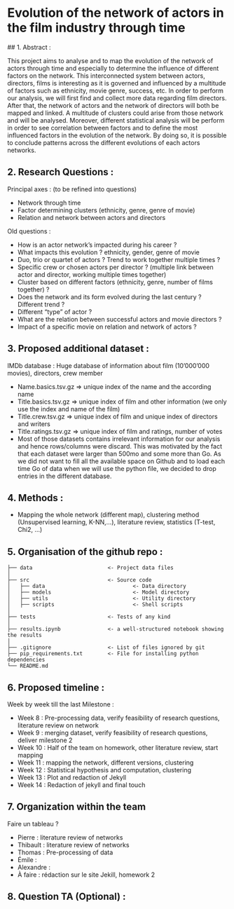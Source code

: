 # Evolution of the network of actors in the film industry through time 

## 1. Abstract :

This project aims to analyse and to map the evolution of the network of actors through time and  especially to determine the influence of different factors on the network. This interconnected system between actors, directors, films is interesting as it is governed and influenced by a multitude of factors such as ethnicity, movie genre, success, etc. In order to perform our analysis, we will first find and collect more data regarding film directors. After that, the network of actors and the network of directors will both be mapped and linked. A multitude of clusters could arise from those network and will be analysed. Moreover, different statistical analysis will be perform in order to see correlation between factors and to define the most influenced factors in the evolution of the network. By doing so, it is possible to conclude patterns across the different evolutions of each actors networks. 

## 2. Research Questions : 
Principal axes : (to be refined into questions)
* Network through time
* Factor determining clusters (ethnicity, genre, genre of movie)
* Relation and network between actors and directors 

Old questions : 
* How is an actor network’s impacted during his career ?
* What impacts this evolution ? ethnicity, gender, genre of movie
* Duo, trio or quartet of actors ? Trend to work together multiple times ? 
* Specific crew or chosen actors per director ? (multiple link between actor and director, working multiple times together)
* Cluster based on different factors (ethnicity, genre, number of films together) ?
* Does the network and its form evolved during the last century ? Different trend ?
* Different “type” of actor ? 
* What are the relation between successful actors and movie directors ?
* Impact of a specific movie on relation and network of actors ?

## 3. Proposed additional dataset : 
IMDb database : Huge database of information about film (10’000’000 movies), directors, crew member
* Name.basics.tsv.gz => unique index of the name and the according name
* Title.basics.tsv.gz => unique index of  film and other information (we only use the index and name of the film)
* Title.crew.tsv.gz => unique index of film and unique index of directors and writers
* Title.ratings.tsv.gz => unique index of film and ratings, number of votes
* Most of those datasets contains irrelevant information for our analysis and hence rows/columns were discard. This was motivated by the fact that each dataset were larger than 500mo and some more than Go. As we did not want to fill all the available space on Github and to load each time Go of data when we will use the python file, we decided to drop entries in the different database.  

## 4. Methods :
* Mapping the whole network (different map), clustering method (Unsupervised learning, K-NN,…), literature review, statistics (T-test, Chi2, …)

## 5. Organisation of the github repo : 

```
├── data                        <- Project data files
│
├── src                         <- Source code
│   ├── data                            <- Data directory
│   ├── models                          <- Model directory
│   ├── utils                           <- Utility directory
│   ├── scripts                         <- Shell scripts
│
├── tests                       <- Tests of any kind
│
├── results.ipynb               <- a well-structured notebook showing the results
│
├── .gitignore                  <- List of files ignored by git
├── pip_requirements.txt        <- File for installing python dependencies
└── README.md
```

## 6. Proposed timeline : 
Week by week till the last Milestone : 
* Week 8 : Pre-processing data, verify feasibility of research questions, literature review on network
* Week 9 : merging dataset, verify feasibility of research questions, deliver milestone 2
* Week 10 : Half of the team on homework, other literature review, start mapping
* Week 11 : mapping the network, different versions, clustering
* Week 12 : Statistical hypothesis and computation, clustering
* Week 13 : Plot and redaction of Jekyll
* Week 14 : Redaction of jekyll and final touch

## 7. Organization within the team 
Faire un tableau ?
* Pierre : literature review of networks 
* Thibault : literature review of networks
* Thomas : Pre-processing of data
* Émile : 
* Alexandre :
* À faire : rédaction sur le site Jekill, homework 2 

## 8. Question TA (Optional) :
